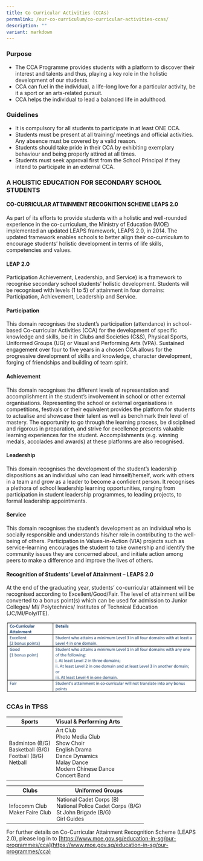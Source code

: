 ```yaml
---
title: Co Curricular Activities (CCAs)
permalink: /our-co-curriculum/co-curricular-activities-ccas/
description: ""
variant: markdown
---
```

### Purpose
- The CCA Programme provides students with a platform to discover their interest and talents and thus, playing a key role in the holistic development of our students.
- CCA can fuel in the individual, a life-long love for a particular activity, be it a sport or an arts-related pursuit.
- CCA helps the individual to lead a balanced life in adulthood.

### Guidelines
- It is compulsory for all students to participate in at least ONE CCA.
- Students must be present at all training/ meetings and official activities. Any absence must be covered by a valid reason.
- Students should take pride in their CCA by exhibiting exemplary behaviour and being properly attired at all times.
- Students must seek approval first from the School Principal if they intend to participate in an external CCA.

### A HOLISTIC EDUCATION FOR SECONDARY SCHOOL STUDENTS

#### CO-CURRICULAR ATTAINMENT RECOGNITION SCHEME LEAPS 2.0

As part of its efforts to provide students with a holistic and well-rounded experience in the co-curriculum, the Ministry of Education (MOE) implemented an updated LEAPS framework, LEAPS 2.0, in 2014. The updated framework enables schools to better align their co-curriculum to encourage students’ holistic development in terms&nbsp;of life skills, competencies and values.

#### LEAP 2.0

Participation&nbsp;Achievement,&nbsp;Leadership, and&nbsp;Service) is a framework to recognise secondary school students’ holistic development. Students will be recognised with levels (1 to 5) of attainment in four domains: Participation, Achievement, Leadership and Service.

#### Participation
This domain recognises the student’s participation (attendance) in school-based Co-curricular Activities (CCA) for the development of specific knowledge and skills, be it in Clubs and Societies (C&amp;S), Physical Sports, Uniformed Groups (UG) or Visual and Performing Arts (VPA). Sustained engagement over four to five years in a chosen CCA allows for the progressive development of skills and knowledge, character development, forging of friendships and building of team spirit.

#### Achievement 
This domain recognises the different levels of representation and accomplishment in the student’s involvement in school or other external organisations. Representing the school or external organisations in competitions, festivals or their equivalent provides the platform for students to actualise and showcase their talent as well as benchmark their level of mastery. The opportunity to go through the learning process, be disciplined and rigorous in preparation, and strive for excellence presents valuable learning experiences for the student. Accomplishments (e.g. winning medals, accolades and awards) at these platforms are also recognised.

#### Leadership 
This domain recognises the development of the student’s leadership dispositions as an individual who can lead himself/herself, work with others in a team and grow as a leader to become a confident person. It recognises a plethora of school leadership learning opportunities, ranging from participation in student leadership programmes, to leading projects, to formal leadership appointments.

#### Service 
This domain recognises the student’s development as an individual who is socially responsible and understands his/her role in contributing to the well-being of others. Participation in Values-in-Action (VIA) projects such as service-learning encourages the student to take ownership and identify the community issues they are concerned about, and initiate action among peers to make a difference and improve the lives of others.

#### Recognition of Students’ Level of Attainment – LEAPS 2.0
At the end of the graduating year, students’ co-curricular attainment will be recognised according to Excellent/Good/Fair. The level of attainment will be converted to a bonus point(s) which can be used for admission to Junior Colleges/ MI/ Polytechnics/ Institutes of Technical Education (JC/MI/Poly/ITE).

![](/images/CCA%20Attainment%20Recognition%20Scheme.jpg)

### CCAs in TPSS

| Sports | Visual &amp; Performing Arts |
|---|---|
| Badminton (B/G)<br>Basketball (B/G)<br>Football (B/G)<br>Netball | Art Club<br>Photo Media Club <br> Show Choir<br>English Drama<br>Dance Dynamics<br>Malay Dance<br>Modern Chinese Dance<br>Concert Band  |

| Clubs | Uniformed Groups |
|---|---|
| Infocomm Club<br>Maker Faire Club | National Cadet Corps (B)<br>National Police Cadet Corps (B/G)<br>St John Brigade (B/G)<br>Girl Guides |

For further details on Co-Curricular Attainment Recognition Scheme (LEAPS 2.0), please log in to&nbsp;[https://www.moe.gov.sg/education-in-sg/our-programmes/cca](https://www.moe.gov.sg/education-in-sg/our-programmes/cca)